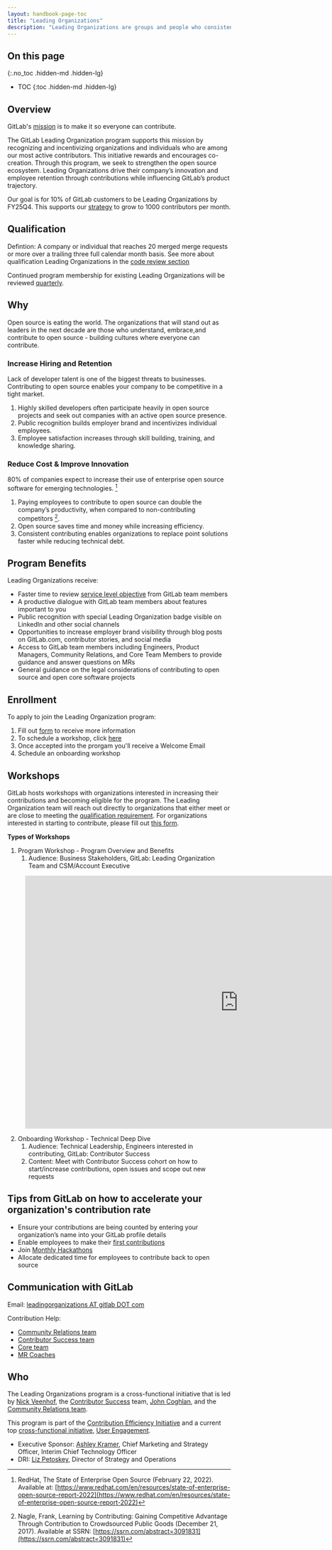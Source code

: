 ```yaml
---
layout: handbook-page-toc
title: "Leading Organizations"
description: "Leading Organizations are groups and people who consistently make meaningful contributions to GitLab."
---
```


## On this page
{:.no_toc .hidden-md .hidden-lg}

- TOC
{:toc .hidden-md .hidden-lg}

## Overview

GitLab's [mission](/company/mission/#mission) is to make it so everyone can contribute. 

The GitLab Leading Organization program supports this mission by recognizing and incentivizing organizations and individuals who are among our most active contributors. This initiative rewards and encourages co-creation. Through this program, we seek to strengthen the open source ecosystem. Leading Organizations drive their company’s innovation and employee retention through contributions while influencing GitLab’s product trajectory. 

Our goal is for 10% of GitLab customers to be Leading Organizations by FY25Q4. This supports our [strategy](/company/strategy/#2-build-on-our-open-core-strength) to grow to 1000 contributors per month.

## Qualification

Defintion: A company or individual that reaches 20 merged merge requests or more over a trailing three full calendar month basis. See more about qualification Leading Organizations in the [code review section](/handbook/engineering/workflow/code-review/#leading-organizations)

Continued program membership for existing Leading Organizations will be reviewed [quarterly](/handbook/communication/#communicating-dates-and-time).

## Why

Open source is eating the world. The organizations that will stand out as leaders in the next decade are those who understand, embrace,and contribute to open source - building cultures where everyone can contribute.

### Increase Hiring and Retention

Lack of developer talent is one of the biggest threats to businesses. Contributing to open source enables your company to be competitive in a tight market.

1. Highly skilled developers often participate heavily in open source projects and seek out companies with an active open source presence.
1. Public recognition builds employer brand and incentivizes individual employees.
1. Employee satisfaction increases through skill building, training, and knowledge sharing.

### Reduce Cost & Improve Innovation

80% of companies expect to increase their use of enterprise open source software for emerging technologies. [^1]

1. Paying employees to contribute to open source can double the company’s productivity, when compared to non-contributing competitors [^2].
1. Open source saves time and money while increasing efficiency.
1. Consistent contributing enables organizations to replace point solutions faster while reducing technical debt.

## Program Benefits

Leading Organizations receive: 

- Faster time to review [service level objective](/handbook/engineering/workflow/code-review/#review-response-slo) from GitLab team members
- A productive dialogue with GitLab team members about features important to you
- Public recognition with special Leading Organization badge visible on LinkedIn and other social channels
- Opportunities to increase employer brand visibility through blog posts on GitLab.com, contributor stories, and social media
- Access to GitLab team members including Engineers, Product Managers, Community Relations, and Core Team Members to provide guidance and answer questions on MRs
- General guidance on the legal considerations of contributing to open source and open core software projects

## Enrollment

To apply to join the Leading Organization program: 

1. Fill out [form](https://forms.gle/HRWyXBKkgbnwhUdU6) to receive more information
1. To schedule a workshop, click [here](https://calendly.com/lizpetoskey/leading-organization-workshop)
1. Once accepted into the prorgam you'll receive a Welcome Email
1. Schedule an onboarding workshop

## Workshops

GitLab hosts workshops with organizations interested in increasing their contributions and becoming eligible for the program. The Leading Organization team will reach out directly to organizations that either meet or are close to meeting the [qualification requirement](./#qualification). For organizations interested in starting to contribute, please fill out [this form](https://forms.gle/HRWyXBKkgbnwhUdU6).

**Types of Workshops**

1. Program Workshop - Program Overview and Benefits
   1. Audience: Business Stakeholders, GitLab: Leading Organization Team and CSM/Account Executive
   
<figure class="video_container">
<iframe src="https://docs.google.com/presentation/d/e/2PACX-1vQPnTgg5pmmW8N8Az0NlhPqY_1Dp2CutG3CYv7USmIp-FjNyfYNuEo0BL1E0yiL98Izi76grobevzOn/embed?start=false&loop=false&delayms=3000" frameborder="0" width="960" height="569" allowfullscreen="true" mozallowfullscreen="true" webkitallowfullscreen="true"></iframe>
</figure>

2. Onboarding Workshop - Technical Deep Dive 
   1. Audience: Technical Leadership, Engineers interested in contributing, GitLab: Contributor Success 
   1. Content: Meet with Contributor Success cohort on how to start/increase contributions, open issues and scope out new requests 

## Tips from GitLab on how to accelerate your organization's contribution rate

- Ensure your contributions are being counted by entering your organization’s name into your GitLab profile details
- Enable employees to make their [first contributions](/community/hackathon/)
- Join [Monthly Hackathons](/community/hackathon/)
- Allocate dedicated time for employees to contribute back to open source

## Communication with GitLab

Email: [leadingorganizations AT gitlab DOT com](mailto:leadingorganizations@gitlab.com)

Contribution Help: 
- [Community Relations team](/handbook/marketing/community-relations/)
- [Contributor Success team](/handbook/engineering/quality/contributor-success/)
- [Core team](/community/core-team/)
- [MR Coaches](/job-families/expert/merge-request-coach/)

## Who

The Leading Organizations program is a cross-functional initiative that is led by [Nick Veenhof](/company/team/#nick_vh), the [Contributor Success](/handbook/engineering/quality/contributor-success/) team, [John Coghlan](/company/team/#johncoghlan), and the [Community Relations team](/handbook/marketing/community-relations/). 

This program is part of the [Contribution Efficiency Initiative](https://about.gitlab.com/handbook/marketing/community-relations/code-contributor-program/collaborations/) and a current top [cross-functional initiative](https://about.gitlab.com/company/top-cross-functional-initiatives/#current-top-cross-functional-initiatives), [User Engagement](https://gitlab.com/groups/gitlab-com/-/epics/1794).

- Executive Sponsor: [Ashley Kramer](/company/team/#akramer), Chief Marketing and Strategy Officer, Interim Chief Technology Officer
- DRI: [Liz Petoskey](/company/team/#epetoskey), Director of Strategy and Operations


[^1]: RedHat, The State of Enterprise Open Source (February 22, 2022). Available at: [https://www.redhat.com/en/resources/state-of-enterprise-open-source-report-2022](https://www.redhat.com/en/resources/state-of-enterprise-open-source-report-2022)

[^2]: Nagle, Frank, Learning by Contributing: Gaining Competitive Advantage Through Contribution to Crowdsourced Public Goods (December 21, 2017). Available at SSRN: [https://ssrn.com/abstract=3091831](https://ssrn.com/abstract=3091831)
